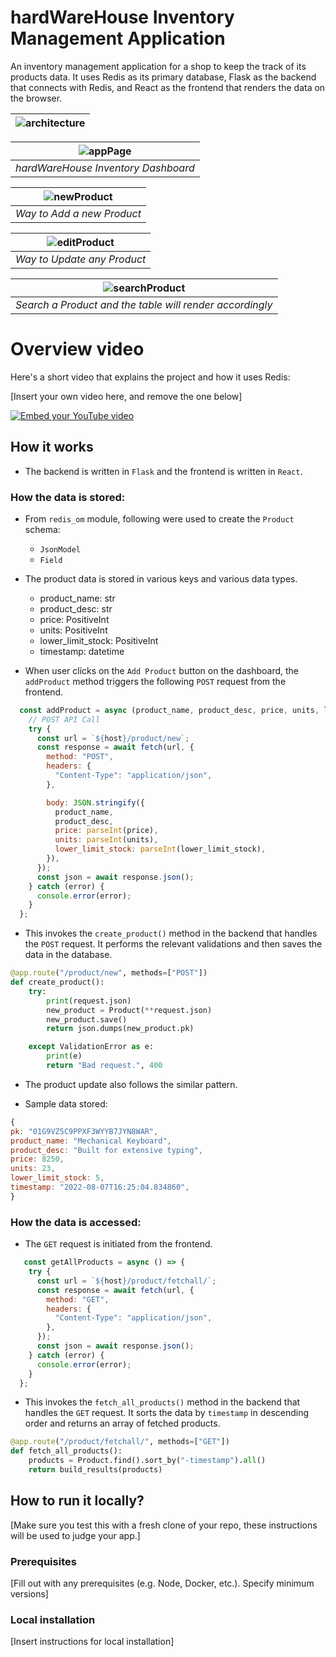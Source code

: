 # hardWareHouse Inventory Management Application

An inventory management application for a shop to keep the track of its products data. It uses Redis as its primary database, Flask as the backend that connects with Redis, and React as the frontend that renders the data on the browser.

| ![architecture](https://user-images.githubusercontent.com/48170643/183287691-e1d6f7c1-59b4-4dfc-a289-a8804d98410f.png) |
|:--:|

| ![appPage](https://user-images.githubusercontent.com/48170643/183287720-2631aeeb-e3f8-40a5-aeea-bb0b41feba84.JPG) |
|:--:|
| *hardWareHouse Inventory Dashboard* |

| ![newProduct](https://user-images.githubusercontent.com/48170643/183287718-b986896f-8bd0-4c2b-a24a-92250b6561b4.JPG) |
|:--:|
| *Way to Add a new Product* |

| ![editProduct](https://user-images.githubusercontent.com/48170643/183287721-af856e0a-9e44-4cbf-81ba-9448d1048621.JPG) |
|:--:|
| *Way to Update any Product* |

| ![searchProduct](https://user-images.githubusercontent.com/48170643/183287779-cf23fc53-c7ed-46d2-a47c-360715bddbdb.JPG) |
|:--:|
| *Search a Product and the table will render accordingly* |

# Overview video

Here's a short video that explains the project and how it uses Redis:

[Insert your own video here, and remove the one below]

[![Embed your YouTube video](https://i.ytimg.com/vi/vyxdC1qK4NE/maxresdefault.jpg)](https://www.youtube.com/watch?v=vyxdC1qK4NE)

## How it works

- The backend is written in `Flask` and the frontend is written in `React`.

### How the data is stored:

- From `redis_om` module, following were used to create the `Product` schema:
  - `JsonModel`
  - `Field`

- The product data is stored in various keys and various data types.
  - product_name: str
  - product_desc: str
  - price: PositiveInt
  - units: PositiveInt
  - lower_limit_stock: PositiveInt
  - timestamp: datetime

- When user clicks on the `Add Product` button on the dashboard, the `addProduct` method triggers the following `POST` request from the frontend.
```js
  const addProduct = async (product_name, product_desc, price, units, lower_limit_stock) => {
    // POST API Call
    try {
      const url = `${host}/product/new`;
      const response = await fetch(url, {
        method: "POST",
        headers: {
          "Content-Type": "application/json",
        },

        body: JSON.stringify({
          product_name,
          product_desc,
          price: parseInt(price),
          units: parseInt(units),
          lower_limit_stock: parseInt(lower_limit_stock),
        }),
      });
      const json = await response.json();
    } catch (error) {
      console.error(error);
    }
  };
  ```
- This invokes the `create_product()` method in the backend that handles the `POST` request. It performs the relevant validations and then saves the data in the database.
```python
@app.route("/product/new", methods=["POST"])
def create_product():
    try:
        print(request.json)
        new_product = Product(**request.json)
        new_product.save()
        return json.dumps(new_product.pk)

    except ValidationError as e:
        print(e)
        return "Bad request.", 400
```

- The product update also follows the similar pattern.

- Sample data stored:
```js
{
pk: "01G9VZ5C9PPXF3WYYB7JYN8WAR",
product_name: "Mechanical Keyboard",
product_desc: "Built for extensive typing",
price: 8250,
units: 23,
lower_limit_stock: 5,
timestamp: "2022-08-07T16:25:04.834860",
}
```

### How the data is accessed:

- The `GET` request is initiated from the frontend.
```js
   const getAllProducts = async () => {
    try {
      const url = `${host}/product/fetchall/`;
      const response = await fetch(url, {
        method: "GET",
        headers: {
          "Content-Type": "application/json",
        },
      });
      const json = await response.json();
    } catch (error) {
      console.error(error);
    }
  };
  ```
- This invokes the `fetch_all_products()` method in the backend that handles the `GET` request. It sorts the data by `timestamp` in descending order and returns an array of fetched products.
```python
@app.route("/product/fetchall/", methods=["GET"])
def fetch_all_products():
    products = Product.find().sort_by("-timestamp").all()
    return build_results(products)
```

## How to run it locally?

[Make sure you test this with a fresh clone of your repo, these instructions will be used to judge your app.]

### Prerequisites

[Fill out with any prerequisites (e.g. Node, Docker, etc.). Specify minimum versions]

### Local installation

[Insert instructions for local installation]


